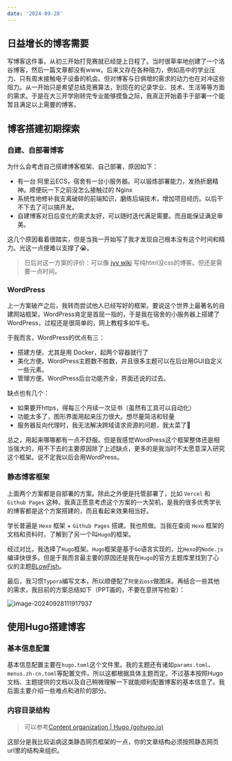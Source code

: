```yaml
---
date: '2024-09-28'
---
```


## 日益增长的博客需要

写博客这件事，从初三开始打竞赛就已经提上日程了。当时很草率地创建了一个洛谷博客，然后一篇文章都没有www。后来又存在各种阻力，例如高中的学业压力、只有周末接触电子设备的机会。但对博客与日俱增的需求的动力也在对冲这些阻力。从一开始只是希望总结竞赛算法，到现在的记录学业、技术、生活等等方面的需求。于是在大三开学刚转完专业能够摸鱼之际，我真正开始着手于部署一个能暂且满足以上需要的博客。

## 博客搭建初期探索

### 自建、自部署博客

为什么会考虑自己搭建博客框架、自己部署，原因如下：

- 有一台 阿里云ECS，宿舍有一台小服务器。可以锻炼部署能力，发扬折磨精神。顺便玩一下之前没怎么接触过的 Nginx
- 系统性地修补我支离破碎的前端知识，磨练后端技术，增加项目经历。以后干不下去了可以搞开发。
- 自建博客对日后变化的需求友好，可以随时迭代满足需要。而且能保证满足审美。

这几个原因看着很踏实，但是当我一开始写了我才发现自己根本没有这个时间和精力。光这一点便难以支撑了😭。

> 日后对这一方案的评价：可以像 [jyy wiki](jyywiki.cn) 写纯html没css的博客。但还是需要一点时间。

### WordPress

上一方案破产之后，我转而尝试他人已经写好的框架。要说这个世界上最著名的自建网站框架，WordPress肯定是首屈一指的，于是我在宿舍的小服务器上搭建了WordPress，过程还是很简单的，网上教程多如牛毛。

于我而言，WordPress的优点有三：

- 搭建方便。尤其是用 Docker，起两个容器就行了
- 美化方便。WordPress主题数不胜数，并且很多主题可以在后台用GUI自定义一些元素。
- 管理方便。WordPress后台功能齐全，界面还说的过去。

缺点也有几个：

- 如果要开https，得每三个月续一次证书（虽然有工具可以自动化）
- 功能太多了，图形界面用起来压力很大。想尽量简洁和轻量
- 服务器反向代理时，我无法解决跨域请求资源的问题，我太菜了🤡

总之，用起来哪哪都有一点不舒服。但是我感觉WordPress这个框架整体还是相当强大的，用不下去的主要原因除了上述缺点，更多的是我当时不太愿意深入研究这个框架。说不定我以后会用WordPress。

### 静态博客框架

上面两个方案都是自部署的方案。除此之外便是托管部署了，比如 `Vercel` 和 `Github Pages` 这种。我真正愿意考虑这个方案的一大契机，是我的很多优秀学长的博客都是这个方案搭建的，而且看起来效果相当好。

学长普遍是 `Hexo` 框架 + `Github Pages` 搭建。我也照做。当我在查阅 `Hexo` 框架的文档和资料时，了解到了另一个叫`Hugo`的框架。

经过对比，我选择了`Hugo`框架。`Hugo`框架是基于`Go`语言实现的，比`Hexo`的`Node.js`编译快很多。但是于我而言最主要的原因还是我在`Hugo`的官方主题库里找到了心仪的主题[BLowFish](https://github.com/nunocoracao/blowfish)。

最后，我习惯`Typora`编写文本，所以顺便配了`阿里云oss`做图床。再结合一些其他的需求，我目前的方案总结如下（PPT画的，不要在意拼写检查）：

![image-20240928111917937](https://runzblog.oss-cn-hangzhou.aliyuncs.com/postimg/202409281119985.png)

## 使用Hugo搭建博客

### 基本信息配置

基本信息配置主要在`hugo.toml`这个文件里。我的主题还有诸如`params.toml`、`menus.zh-cn.toml`等配置文件。所以这都根据具体主题而定。不过基本按照Hugo文档、主题提供的文档以及自己稍微理解一下就能顺利配置博客的基本信息了。我后面主要介绍一些难点和进阶的部分。

### 内容目录结构

> 可以参考[Content organization | Hugo (gohugo.io)](https://gohugo.io/content-management/organization/)

这部分是我比较诟病这类静态网页框架的一点，你的文章结构必须按照静态网页url里的结构来组织。